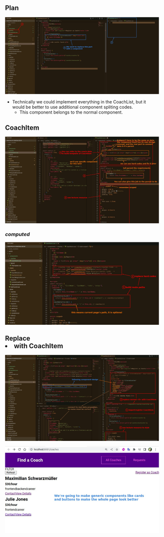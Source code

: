 ## **Plan**

![Alt plan and file/folder](pic/01.jpg)

- Technically we could implement everything in the CoachList, but it would be better to use additional component spliting codes.
  - This component belongs to the normal component.

## **CoachItem**

![Alt create list component](pic/02.jpg)

### _computed_

![Alt computed links](pic/03.jpg)

## **Replace <li> with CoachItem**

![Alt use list component in ul component](pic/04.jpg)

![Alt result and future plan](pic/05.jpg)
